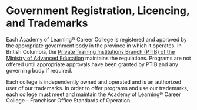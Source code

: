 # Government Registration, Licencing, and Trademarks

Each Academy of Learning® Career College is registered and approved by the appropriate government body in the province in which it operates. In British Columbia, the [Private Training Institutions Branch (PTIB) of the Ministry of Advanced Education](https://www.privatetraininginstitutions.gov.bc.ca/) maintains the regulations. Programs are not offered until appropriate approvals have been granted by PTIB and any governing body if required.

Each college is independently owned and operated and is an authorized user of our trademarks. In order to offer programs and use our trademarks, each college must meet and maintain the Academy of Learning® Career College – Franchisor Office Standards of Operation.